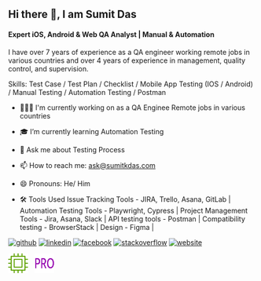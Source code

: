 ## Hi there 👋, I am Sumit Das
#### Expert iOS, Android & Web QA Analyst | Manual & Automation

I have over 7 years of experience as a QA engineer working remote jobs in various countries and over 4 years of experience in management, quality control, and supervision.

Skills: Test Case / Test Plan / Checklist / Mobile App Testing (IOS / Android) / Manual Testing / Automation Testing / Postman

- 🧑🏻‍💻 I'm currently working on as a QA Enginee Remote jobs in various countries 
- 🎓 I’m currently learning Automation Testing  
- 💬 Ask me about Testing Process 
- 📫 How to reach me: ask@sumitkdas.com 
- 😄 Pronouns: He/ Him

  

- 🛠️ Tools Used
  Issue Tracking Tools - JIRA, Trello, Asana, GitLab |
  Automation Testing Tools - Playwright, Cypress |
  Project Management Tools - Jira, Asana, Slack |
  API testing tools - Postman |
  Compatibility testing - BrowserStack |
  Design - Figma |


[<img src='https://cdn.jsdelivr.net/npm/simple-icons@3.0.1/icons/github.svg' alt='github' height='40'>](https://github.com/https://github.com/sumitk-das)  [<img src='https://cdn.jsdelivr.net/npm/simple-icons@3.0.1/icons/linkedin.svg' alt='linkedin' height='40'>](https://www.linkedin.com/in/https://www.linkedin.com/in/d4s5umit//)  [<img src='https://cdn.jsdelivr.net/npm/simple-icons@3.0.1/icons/facebook.svg' alt='facebook' height='40'>](https://www.facebook.com/https://www.facebook.com/D5umit)  [<img src='https://cdn.jsdelivr.net/npm/simple-icons@3.0.1/icons/stackoverflow.svg' alt='stackoverflow' height='40'>](https://stackoverflow.com/users/https://stackoverflow.com/users/19396747/sumit-das)  [<img src='https://cdn.jsdelivr.net/npm/simple-icons@3.0.1/icons/icloud.svg' alt='website' height='40'>](https://sumitkdas.com/)  

<a href='https://docs.github.com/en/developers'><img src='https://raw.githubusercontent.com/acervenky/animated-github-badges/master/assets/devbadge.gif' width='40' height='40'></a> <a href='https://github.com/pricing'><img src='https://raw.githubusercontent.com/acervenky/animated-github-badges/master/assets/pro.gif' width='40' height='40'></a> 

